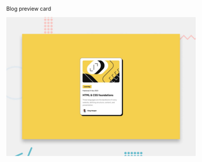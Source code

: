 Blog preview card

![Design preview for the Blog preview card coding challenge](./design/desktop-preview.jpg)
